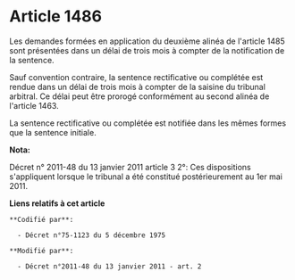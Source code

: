 # Article 1486

Les demandes formées en application du deuxième alinéa de l'article 1485 sont présentées dans un délai de trois mois à
compter de la notification de la sentence. 

Sauf convention contraire, la sentence rectificative ou complétée est rendue dans un délai de trois mois à compter de la
saisine du tribunal arbitral. Ce délai peut être prorogé conformément au second alinéa de l'article 1463. 

La sentence rectificative ou complétée est notifiée dans les mêmes formes que la sentence initiale.

**Nota:**

Décret n° 2011-48 du 13 janvier 2011 article 3 2°: Ces dispositions s'appliquent lorsque le tribunal a été constitué
postérieurement au 1er mai 2011.

**Liens relatifs à cet article**

	**Codifié par**:

	  - Décret n°75-1123 du 5 décembre 1975

	**Modifié par**:

	  - Décret n°2011-48 du 13 janvier 2011 - art. 2
